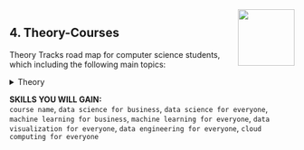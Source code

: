 <img align="right" width="100" height="100" src="https://github.com/cs-MohamedAyman/DataCamp-Tracks/blob/master/organizations-logos/datacamp.jpg">

## 4. Theory-Courses
Theory Tracks road map for computer science students, which including the following main topics:

<details>
	<summary>Theory</summary><table>
	<thead>
		<tr>
			<th width="40%">Course</th>
			<th width="60%">Chapter</th>
			<th>H</th>
			<th>Videos</th>
			<th>Exercises</th>
		</tr>
	</thead>
	<tbody>
			<tr>
				<td rowspan=4 align=center>
<a href="https://learn.datacamp.com/courses/data-science-for-business">Data Science for Business</a><br>
				<td align="left">Introduction to Data Science</td>
				<td rowspan=4 align="center">4</td>
				<td rowspan=4 align="center">14</td>
				<td rowspan=4 align="center">51</td>
				</td>
			</tr>
			<tr>
				<td align="left">Data Collection and Storage</td>
			</tr>
			<tr>
				<td align="left">Analysis and Visualization</td>
			</tr>
			<tr>
				<td align="left">Prediction</td>
			</tr>
			<tr>
				<td rowspan=3 align=center>
<a href="https://learn.datacamp.com/courses/data-science-for-everyone">Data Science for Everyone</a><br>
				<td align="left">Data Collection and Storage</td>
				<td rowspan=3 align="center">4</td>
				<td rowspan=3 align="center">15</td>
				<td rowspan=3 align="center">48</td>
				</td>
			</tr>
			<tr>
				<td align="left">Preparation, Exploration, and Visualization</td>
			</tr>
			<tr>
				<td align="left">Experimentation and Prediction</td>
			</tr>
			<tr>
				<td rowspan=3 align=center>
<a href="https://learn.datacamp.com/courses/machine-learning-for-business">Machine Learning for Business</a><br>
				<td align="left">Machine learning types</td>
				<td rowspan=3 align="center">4</td>
				<td rowspan=3 align="center">15</td>
				<td rowspan=3 align="center">48</td>
				</td>
			</tr>
			<tr>
				<td align="left">Business requirements and model design</td>
			</tr>
			<tr>
				<td align="left">Managing machine learning projects</td>
			</tr>
			<tr>
				<td rowspan=2 align=center>
<a href="https://learn.datacamp.com/courses/machine-learning-for-everyone">Machine Learning for Everyone</a><br>
				<td align="left">Machine Learning Models</td>
				<td rowspan=2 align="center">4</td>
				<td rowspan=2 align="center">12</td>
				<td rowspan=2 align="center">37</td>
				</td>
			</tr>
			<tr>
				<td align="left">Deep Learning</td>
			</tr>
			<tr>
				<td rowspan=3 align=center>
<a href="https://learn.datacamp.com/courses/data-visualization-for-everyone">Data Visualization for Everyone</a><br>
				<td align="left">Visualizing two variables</td>
				<td rowspan=3 align="center">4</td>
				<td rowspan=3 align="center">14</td>
				<td rowspan=3 align="center">43</td>
				</td>
			</tr>
			<tr>
				<td align="left">The color and the shape</td>
			</tr>
			<tr>
				<td align="left">99 problems but a plot ain't one of them</td>
			</tr>
			<tr>
				<td rowspan=2 align=center>
<a href="https://learn.datacamp.com/courses/data-engineering-for-everyone">Data Engineering for Everyone</a><br>
				<td align="left">Storing data</td>
				<td rowspan=2 align="center">2</td>
				<td rowspan=2 align="center">11</td>
				<td rowspan=2 align="center">32</td>
				</td>
			</tr>
			<tr>
				<td align="left">Moving and processing data</td>
			</tr>
			<tr>
				<td rowspan=2 align=center>
<a href="https://learn.datacamp.com/courses/cloud-computing-for-everyone">Cloud Computing for Everyone</a><br>
				<td align="left">Cloud Deployment</td>
				<td rowspan=2 align="center">2</td>
				<td rowspan=2 align="center">11</td>
				<td rowspan=2 align="center">33</td>
				</td>
			</tr>
			<tr>
				<td align="left">Cloud Providers and Case Studies</td>
			</tr>
	</tbody>
</table>
</details>

**SKILLS YOU WILL GAIN:**<br>
`course name`, `data science for business`, `data science for everyone`, `machine learning for business`, `machine learning for everyone`, `data visualization for everyone`, `data engineering for everyone`, `cloud computing for everyone`
